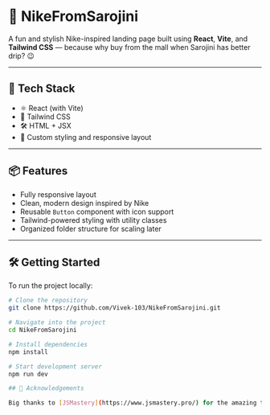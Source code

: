 # 👟 NikeFromSarojini

A fun and stylish Nike-inspired landing page built using **React**, **Vite**, and **Tailwind CSS** — because why buy from the mall when Sarojini has better drip? 😉

---

## 🚀 Tech Stack

- ⚛️ React (with Vite)
- 💨 Tailwind CSS
- 🛠️ HTML + JSX
- 🎨 Custom styling and responsive layout

---

## 📦 Features

- Fully responsive layout  
- Clean, modern design inspired by Nike  
- Reusable `Button` component with icon support  
- Tailwind-powered styling with utility classes  
- Organized folder structure for scaling later

---

## 🛠️ Getting Started

To run the project locally:

```bash
# Clone the repository
git clone https://github.com/Vivek-103/NikeFromSarojini.git

# Navigate into the project
cd NikeFromSarojini

# Install dependencies
npm install

# Start development server
npm run dev

## 🙌 Acknowledgements

Big thanks to [JSMastery](https://www.jsmastery.pro/) for the amazing tutorials that helped me learn Tailwind CSS with React and Vite. Couldn't have done it without you!

